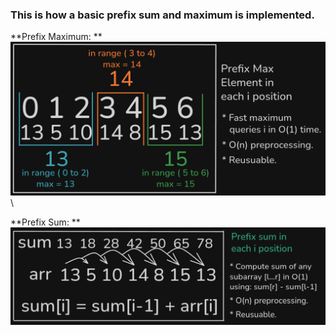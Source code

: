 ### This is how a basic prefix sum and maximum is implemented.

**Prefix Maximum: **
![Prefix Maximum](PrefixMaxElement.png)\

**Prefix Sum: **
![Prefix Sum](PrefixSum.png)